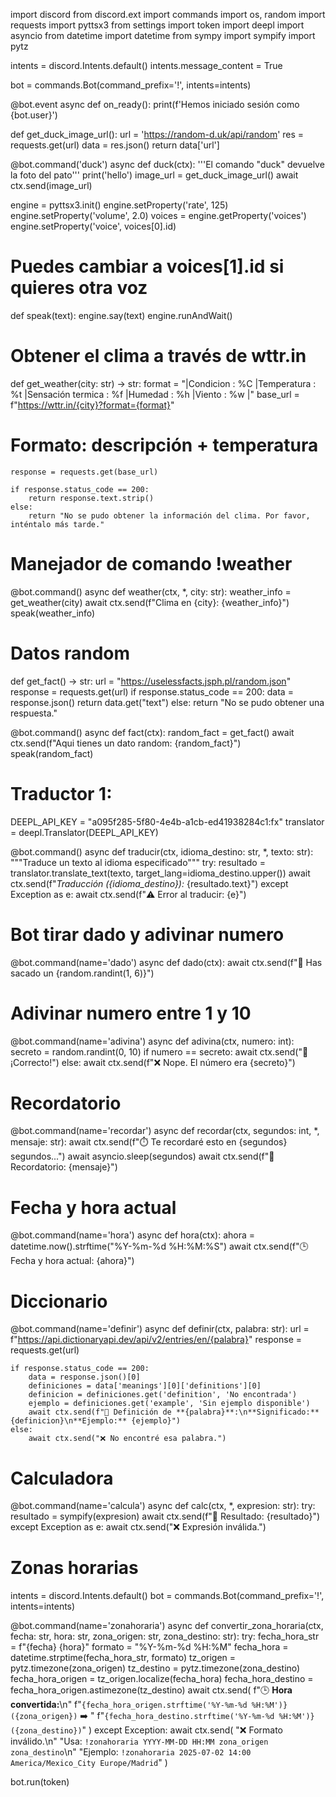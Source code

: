 import discord
from discord.ext import commands
import os, random
import requests
import pyttsx3
from settings import token
import deepl
import asyncio
from datetime import datetime
from sympy import sympify
import pytz

intents = discord.Intents.default()
intents.message_content = True

bot = commands.Bot(command_prefix='!', intents=intents)


@bot.event
async def on_ready():
    print(f'Hemos iniciado sesión como {bot.user}')


def get_duck_image_url():
    url = 'https://random-d.uk/api/random'
    res = requests.get(url)
    data = res.json()
    return data['url']


@bot.command('duck')
async def duck(ctx):
    '''El comando "duck" devuelve la foto del pato'''
    print('hello')
    image_url = get_duck_image_url()
    await ctx.send(image_url)


engine = pyttsx3.init()
engine.setProperty('rate', 125)
engine.setProperty('volume', 2.0)
voices = engine.getProperty('voices')
engine.setProperty('voice', voices[0].id)
# Puedes cambiar a voices[1].id si quieres otra voz


def speak(text):
    engine.say(text)
    engine.runAndWait()


# Obtener el clima a través de wttr.in
def get_weather(city: str) -> str:
    format = "|Condicion : %C |Temperatura : %t |Sensación termica : %f |Humedad : %h |Viento : %w |"
    base_url = f"https://wttr.in/{city}?format={format}"
# Formato: descripción + temperatura
    response = requests.get(base_url)

    if response.status_code == 200:
        return response.text.strip()
    else:
        return "No se pudo obtener la información del clima. Por favor, inténtalo más tarde."


# Manejador de comando !weather
@bot.command()
async def weather(ctx, *, city: str):
    weather_info = get_weather(city)
    await ctx.send(f"Clima en {city}: {weather_info}")
    speak(weather_info)


# Datos random
def get_fact() -> str:
    url = "https://uselessfacts.jsph.pl/random.json"
    response = requests.get(url)
    if response.status_code == 200:
        data = response.json()
        return data.get("text")
    else:
        return "No se pudo obtener una respuesta."


@bot.command()
async def fact(ctx):
    random_fact = get_fact()
    await ctx.send(f"Aqui tienes un dato random: {random_fact}")
    speak(random_fact)

# Traductor 1:
DEEPL_API_KEY = "a095f285-5f80-4e4b-a1cb-ed41938284c1:fx"
translator = deepl.Translator(DEEPL_API_KEY)


@bot.command()
async def traducir(ctx, idioma_destino: str, *, texto: str):
    """Traduce un texto al idioma especificado"""
    try:
        resultado = translator.translate_text(texto, target_lang=idioma_destino.upper())
        await ctx.send(f"*Traducción ({idioma_destino}):* {resultado.text}")
    except Exception as e:
        await ctx.send(f"⚠️ Error al traducir: {e}")


# Bot tirar dado y adivinar numero
@bot.command(name='dado')
async def dado(ctx):
    await ctx.send(f"🎲 Has sacado un {random.randint(1, 6)}")


# Adivinar numero entre 1 y 10
@bot.command(name='adivina')
async def adivina(ctx, numero: int):
    secreto = random.randint(0, 10)
    if numero == secreto:
        await ctx.send("🎉 ¡Correcto!")
    else:
        await ctx.send(f"❌ Nope. El número era {secreto}")


# Recordatorio
@bot.command(name='recordar')
async def recordar(ctx, segundos: int, *, mensaje: str):
    await ctx.send(f"⏱️ Te recordaré esto en {segundos} segundos...")
    await asyncio.sleep(segundos)
    await ctx.send(f"🔔 Recordatorio: {mensaje}")


# Fecha y hora actual
@bot.command(name='hora')
async def hora(ctx):
    ahora = datetime.now().strftime("%Y-%m-%d %H:%M:%S")
    await ctx.send(f"🕒 Fecha y hora actual: {ahora}")


# Diccionario
@bot.command(name='definir')
async def definir(ctx, palabra: str):
    url = f"https://api.dictionaryapi.dev/api/v2/entries/en/{palabra}"
    response = requests.get(url)

    if response.status_code == 200:
        data = response.json()[0]
        definiciones = data['meanings'][0]['definitions'][0]
        definicion = definiciones.get('definition', 'No encontrada')
        ejemplo = definiciones.get('example', 'Sin ejemplo disponible')
        await ctx.send(f"📘 Definición de **{palabra}**:\n**Significado:** {definicion}\n**Ejemplo:** {ejemplo}")
    else:
        await ctx.send("❌ No encontré esa palabra.")


# Calculadora
@bot.command(name='calcula')
async def calc(ctx, *, expresion: str):
    try:
        resultado = sympify(expresion)
        await ctx.send(f"🧮 Resultado: {resultado}")
    except Exception as e:
        await ctx.send("❌ Expresión inválida.")


# Zonas horarias
intents = discord.Intents.default()
bot = commands.Bot(command_prefix='!', intents=intents)


@bot.command(name='zonahoraria')
async def convertir_zona_horaria(ctx, fecha: str, hora: str, zona_origen: str, zona_destino: str):
    try:
        fecha_hora_str = f"{fecha} {hora}"
        formato = "%Y-%m-%d %H:%M"
        fecha_hora = datetime.strptime(fecha_hora_str, formato)
        tz_origen = pytz.timezone(zona_origen)
        tz_destino = pytz.timezone(zona_destino)
        fecha_hora_origen = tz_origen.localize(fecha_hora)
        fecha_hora_destino = fecha_hora_origen.astimezone(tz_destino)
        await ctx.send(
            f"🕒 **Hora convertida:**\n"
            f"`{fecha_hora_origen.strftime('%Y-%m-%d %H:%M')} ({zona_origen})` ➡️ "
            f"`{fecha_hora_destino.strftime('%Y-%m-%d %H:%M')} ({zona_destino})`"
        )
    except Exception:
        await ctx.send(
            "❌ Formato inválido.\n"
            "Usa: `!zonahoraria YYYY-MM-DD HH:MM zona_origen zona_destino`\n"
            "Ejemplo: `!zonahoraria 2025-07-02 14:00 America/Mexico_City Europe/Madrid`"
        )

bot.run(token)
